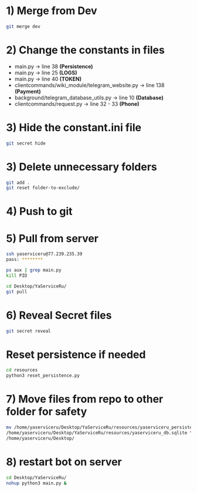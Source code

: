 # 1) Merge from Dev
```bash
git merge dev
```

# 2) Change the constants in files
* main.py -> line 38 **(Persistence)**
* main.py -> line 25 **(LOGS)**
* main.py -> line 40 **(TOKEN)**
* clientcommands/wiki_module/telegram_website.py -> line 138 **(Payment)**
* background/telegram_database_utils.py -> line 10 **(Database)**
* clientcommands/request.py -> line 32 - 33 **(Phone)**

# 3) Hide the constant.ini file
```bash
git secret hide
```

# 3) Delete unnecessary folders
```bash
git add .
git reset folder-to-exclude/
```

# 4) Push to git

# 5) Pull from server
```bash
ssh yaserviceru@77.239.235.39
pass: ********

ps aux | grep main.py
kill PID

cd Desktop/YaServiceRu/
git pull
```

# 6) Reveal Secret files
```bash
git secret reveal
```

# Reset persistence if needed
```bash
cd resources
python3 reset_persistence.py
```

# 7) Move files from repo to other folder for safety
```bash
mv /home/yaserviceru/Desktop/YaServiceRu/resources/yaserviceru_persistence \
/home/yaserviceru/Desktop/YaServiceRu/resources/yaserviceru_db.sqlite \
/home/yaserviceru/Desktop/
```

# 8) restart bot on server
```bash
cd Desktop/YaServiceRu/
nohup python3 main.py &
```
